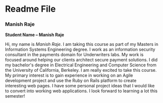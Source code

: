 # Readme File
### Manish Raje

**Student Name – Manish Raje**  
  
Hi, my name is _Manish Raje_. I am taking this course as part of my Masters in Information Systems Engineering degree. I work as an information security consultant in the payments domain for Underwriters labs. My work is focused around helping our clients architect secure payment solutions. I did my bachelor's degree in Electrical Engineering and Computer Science from the University of California, Berkeley. I am really excited to take this course. My primary interest is to gain experience in working on an Agile development project and use the Ruby on Rails platform to create interesting web pages.  I have some personal project ideas that I would like to convert into working web applications. I look forward to learning a lot this semester!
